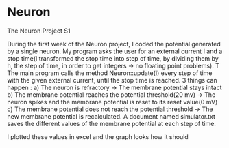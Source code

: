 # Neuron
The Neuron Project S1

During the first week of the Neuron project, I coded the potential generated by a single neuron. 
My program asks the user for an external current I and a stop time(I transformed the stop time into step of time, by dividing them by h, the step of time, in order to get integers -> no floating point problems). T
The main program calls the method Neuron::update(I) every step of time with the given external current, until the stop time is reached. 3 things can happen :
a) The neuron is refractory -> The membrane potential stays intact
b) The membrane potential reaches the potential threshold(20 mv) -> The neuron spikes and the membrane potential is reset to its reset value(0 mV)
c) The membrane potential does not reach the potential threshold -> The new membrane potential is recalculated.
A document named simulator.txt saves the different values of the membrane potential at each step of time.

I plotted these values in excel and the graph looks how it should
